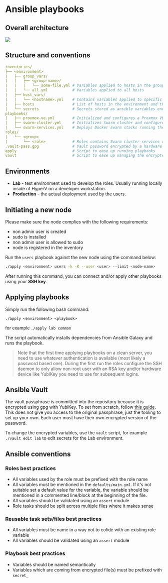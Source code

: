 # Ansible playbooks

## Overall architecture

![](./homecentr.png)

## Structure and conventions

```yaml
inventories/
├── <environment>
|   ├── group_vars/
|   |   ├── <group-name>/
|   |   |   └── some-file.yml # Variables applied to hosts in the group
|   |   └── all.yml           # Variables applied to all hosts
|   ├── host_vars/
|   |   └── <hostname>.yml    # Contains variables applied to specific hosts
|   ├── hosts                 # List of hosts in the environment and their mapping to groups/
|   └── secrets               # Secrets stored as ansible variables encrypted by ansible-vault
playbooks/
|   ├── proxmox-ve.yml        # Initialized and configures a Proxmox VE node for hosting VMs
|   ├── swarm-cluster.yml     # Initializes Swarm cluster and configures swarm nodes for hosting services
|   └── swarm-services.yml    # Deploys Docker swarm stacks running the services
roles/
|   └── <group>
|       └── <role>            # Roles contains Swarm cluster services which present value for the end user
.vault-pass.gpg               # Vault password encrypted by a hardware token
apply                         # Script to ease up running playbooks
vault                         # Script to ease up managing the encrypted secrets
```

## Environments

- **Lab** - test environment used to develop the roles. Usually running locally inside of HyperV on a developer workstation.
- **Production** - the actual deployment used by the users.

## Initiating a new node
Please make sure the node complies with the following requirements:
- non admin user is created
- sudo is installed
- non admin user is allowed to sudo
- node is registered in the inventory

Run the `users` playbook against the new node using the command below:
```bash
./apply <environment> users -k -K --user <user> --limit <node-name>
```

After running this command, you can connect and/or apply other playbooks using your **SSH key**.

## Applying playbooks

Simply run the following bash command:

```
./apply <environment> <playbook>
```

for example `./apply lab common`

The script automatically installs dependencies from Ansible Galaxy and runs the playbook.

> Note that the first time applying playbooks on a clean server, you need to use whatever authentication is available (most likely a password based one). During the first run the roles configure the SSH daemon to only allow non-root user with an RSA key and/or hardware device like YubiKey you need to use for subsequent logins.

## Ansible Vault
The vault passphrase is committed into the repository because it is encrypted using gpg with YubiKey. To set from scratch, follow [this guide](https://disjoint.ca/til/2016/12/14/encrypting-the-ansible-vault-passphrase-using-gpg/). This does not give you access to the original passphrase, just the tooling to set up your own. Each user must have their own encrypted version of the password.

To change the encrypted variables, use the `vault` script, for example `./vault edit lab` to edit secrets for the Lab environment.

## Ansible conventions

### Roles best practices
- All variables used by the role must be prefixed with the role name
- All variables must be mentioned in the `defaults/main.yml`. If it's not suitable set a default value for the variable, the variable should be mentioned in a commented line/block at the beginning of the file.
- All variables should be validated using an `assert` module
- Role tasks should be split across multiple files where it makes sense

### Reusable task sets/files best practices
- All variables must be name in a way not to colide with an existing role variable
- All variables should be validated using an `assert` module

### Playbook best practices
- Variables should be named semantically
- Variables which are coming from encrypted file(s) must be prefixed with `secret_`